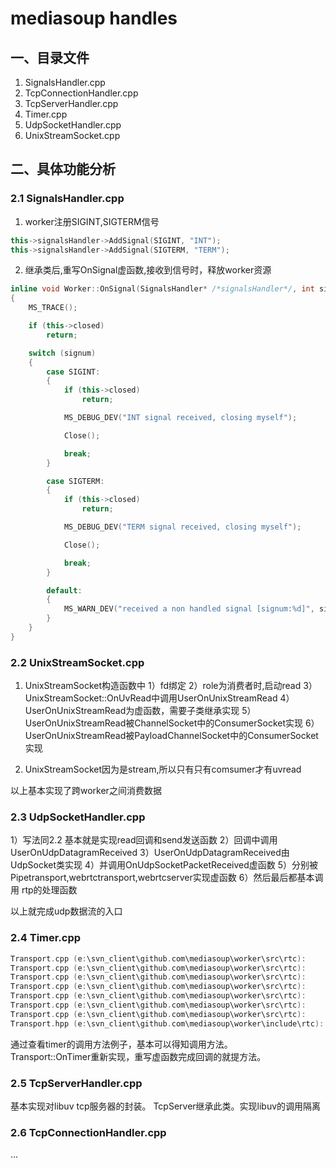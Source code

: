 # mediasoup handles

## 一、目录文件
1. SignalsHandler.cpp
2. TcpConnectionHandler.cpp
3. TcpServerHandler.cpp
4. Timer.cpp
5. UdpSocketHandler.cpp
6. UnixStreamSocket.cpp


## 二、具体功能分析

### 2.1 SignalsHandler.cpp
1. worker注册SIGINT,SIGTERM信号
```cpp
this->signalsHandler->AddSignal(SIGINT, "INT");
this->signalsHandler->AddSignal(SIGTERM, "TERM");
```
2. 继承类后,重写OnSignal虚函数,接收到信号时，释放worker资源
```cpp
inline void Worker::OnSignal(SignalsHandler* /*signalsHandler*/, int signum)
{
	MS_TRACE();

	if (this->closed)
		return;

	switch (signum)
	{
		case SIGINT:
		{
			if (this->closed)
				return;

			MS_DEBUG_DEV("INT signal received, closing myself");

			Close();

			break;
		}

		case SIGTERM:
		{
			if (this->closed)
				return;

			MS_DEBUG_DEV("TERM signal received, closing myself");

			Close();

			break;
		}

		default:
		{
			MS_WARN_DEV("received a non handled signal [signum:%d]", signum);
		}
	}
}
```
### 2.2 UnixStreamSocket.cpp

1. UnixStreamSocket构造函数中
1）fd绑定
2）role为消费者时,启动read
3）UnixStreamSocket::OnUvRead中调用UserOnUnixStreamRead
4）UserOnUnixStreamRead为虚函数，需要子类继承实现
5）UserOnUnixStreamRead被ChannelSocket中的ConsumerSocket实现
6）UserOnUnixStreamRead被PayloadChannelSocket中的ConsumerSocket实现

2. UnixStreamSocket因为是stream,所以只有只有comsumer才有uvread

以上基本实现了跨worker之间消费数据

### 2.3 UdpSocketHandler.cpp

1）写法同2.2 基本就是实现read回调和send发送函数
2）回调中调用UserOnUdpDatagramReceived
3）UserOnUdpDatagramReceived由UdpSocket类实现
4）并调用OnUdpSocketPacketReceived虚函数
5）分别被Pipetransport,webrtctransport,webrtcserver实现虚函数
6）然后最后都基本调用 rtp的处理函数

以上就完成udp数据流的入口

### 2.4 Timer.cpp

```cpp
Transport.cpp (e:\svn_client\github.com\mediasoup\worker\src\rtc):		this->rtcpTimer = new Timer(this);
Transport.cpp (e:\svn_client\github.com\mediasoup\worker\src\rtc):		delete this->rtcpTimer;
Transport.cpp (e:\svn_client\github.com\mediasoup\worker\src\rtc):		this->rtcpTimer = nullptr;
Transport.cpp (e:\svn_client\github.com\mediasoup\worker\src\rtc):		this->rtcpTimer->Start(static_cast<uint64_t>(RTC::RTCP::MaxVideoIntervalMs / 2));
Transport.cpp (e:\svn_client\github.com\mediasoup\worker\src\rtc):		this->rtcpTimer->Stop();
Transport.cpp (e:\svn_client\github.com\mediasoup\worker\src\rtc):		if (timer == this->rtcpTimer)
Transport.cpp (e:\svn_client\github.com\mediasoup\worker\src\rtc):			this->rtcpTimer->Start(interval);
Transport.hpp (e:\svn_client\github.com\mediasoup\worker\include\rtc):		Timer* rtcpTimer{ nullptr };

```
通过查看timer的调用方法例子，基本可以得知调用方法。   
Transport::OnTimer重新实现，重写虚函数完成回调的就提方法。  

### 2.5 TcpServerHandler.cpp
基本实现对libuv tcp服务器的封装。
TcpServer继承此类。实现libuv的调用隔离


### 2.6 TcpConnectionHandler.cpp
...

